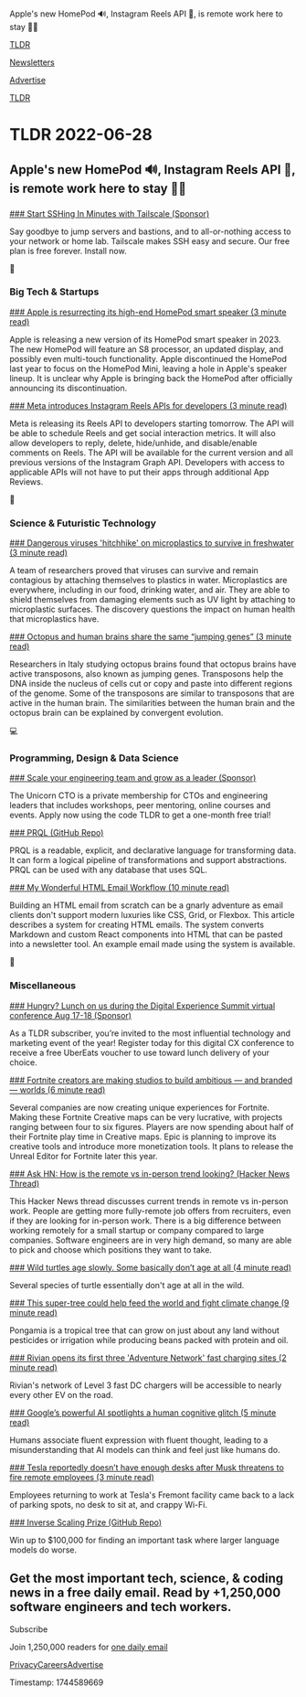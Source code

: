 Apple's new HomePod 🔊, Instagram Reels API 📱, is remote work here to stay 👨‍💻  

[TLDR](/)

[Newsletters](/newsletters)

[Advertise](https://advertise.tldr.tech/)

[TLDR](/)

# TLDR 2022-06-28

## Apple's new HomePod 🔊, Instagram Reels API 📱, is remote work here to stay 👨‍💻

### 

[### Start SSHing In Minutes with Tailscale (Sponsor)](https://tailscale.com/start)

Say goodbye to jump servers and bastions, and to all-or-nothing access to your network or home lab. Tailscale makes SSH easy and secure. Our free plan is free forever. Install now.

📱

### Big Tech & Startups

[### Apple is resurrecting its high-end HomePod smart speaker (3 minute read)](https://arstechnica.com/gadgets/2022/06/report-apple-is-resurrecting-its-high-end-homepod-smart-speaker/?utm_source=tldrnewsletter)

Apple is releasing a new version of its HomePod smart speaker in 2023. The new HomePod will feature an S8 processor, an updated display, and possibly even multi-touch functionality. Apple discontinued the HomePod last year to focus on the HomePod Mini, leaving a hole in Apple's speaker lineup. It is unclear why Apple is bringing back the HomePod after officially announcing its discontinuation.

[### Meta introduces Instagram Reels APIs for developers (3 minute read)](https://techcrunch.com/2022/06/27/meta-instagram-reels-apis-developers/?utm_source=tldrnewsletter)

Meta is releasing its Reels API to developers starting tomorrow. The API will be able to schedule Reels and get social interaction metrics. It will also allow developers to reply, delete, hide/unhide, and disable/enable comments on Reels. The API will be available for the current version and all previous versions of the Instagram Graph API. Developers with access to applicable APIs will not have to put their apps through additional App Reviews.

🚀

### Science & Futuristic Technology

[### Dangerous viruses 'hitchhike' on microplastics to survive in freshwater (3 minute read)](https://interestingengineering.com/viruses-hitchhike-on-microplastics-freshwater?utm_source=tldrnewsletter)

A team of researchers proved that viruses can survive and remain contagious by attaching themselves to plastics in water. Microplastics are everywhere, including in our food, drinking water, and air. They are able to shield themselves from damaging elements such as UV light by attaching to microplastic surfaces. The discovery questions the impact on human health that microplastics have.

[### Octopus and human brains share the same “jumping genes” (3 minute read)](https://interestingengineering.com/octopus-human-brains-jumping-genes?utm_source=rss&amp;utm_medium=article&amp;utm_content=27062022?utm_source=tldrnewsletter)

Researchers in Italy studying octopus brains found that octopus brains have active transposons, also known as jumping genes. Transposons help the DNA inside the nucleus of cells cut or copy and paste into different regions of the genome. Some of the transposons are similar to transposons that are active in the human brain. The similarities between the human brain and the octopus brain can be explained by convergent evolution.

💻

### Programming, Design & Data Science

[### Scale your engineering team and grow as a leader (Sponsor)](https://unicorn-cto.com/membership)

The Unicorn CTO is a private membership for CTOs and engineering leaders that includes workshops, peer mentoring, online courses and events. Apply now using the code TLDR to get a one-month free trial!

[### PRQL (GitHub Repo)](https://github.com/prql/prql?utm_source=tldrnewsletter)

PRQL is a readable, explicit, and declarative language for transforming data. It can form a logical pipeline of transformations and support abstractions. PRQL can be used with any database that uses SQL.

[### My Wonderful HTML Email Workflow (10 minute read)](https://www.joshwcomeau.com/react/wonderful-emails-with-mjml-and-mdx/?utm_source=tldrnewsletter)

Building an HTML email from scratch can be a gnarly adventure as email clients don't support modern luxuries like CSS, Grid, or Flexbox. This article describes a system for creating HTML emails. The system converts Markdown and custom React components into HTML that can be pasted into a newsletter tool. An example email made using the system is available.

🎁

### Miscellaneous

[### Hungry? Lunch on us during the Digital Experience Summit virtual conference Aug 17-18 (Sponsor)](https://hub.dxsummit.com/2022-q3/begin?ref=tldr-evt&amp;utm_campaign=dxs-act&amp;utm_medium=web&amp;utm_source=tldr.tech&amp;utm_content=tldr-dem-ad-220628-kw)

As a TLDR subscriber, you’re invited to the most influential technology and marketing event of the year! Register today for this digital CX conference to receive a free UberEats voucher to use toward lunch delivery of your choice.

[### Fortnite creators are making studios to build ambitious — and branded — worlds (6 minute read)](https://www.theverge.com/23139858/fortnite-creators-creative-studios-branded-worlds?utm_source=tldrnewsletter)

Several companies are now creating unique experiences for Fortnite. Making these Fortnite Creative maps can be very lucrative, with projects ranging between four to six figures. Players are now spending about half of their Fortnite play time in Creative maps. Epic is planning to improve its creative tools and introduce more monetization tools. It plans to release the Unreal Editor for Fortnite later this year.

[### Ask HN: How is the remote vs in-person trend looking? (Hacker News Thread)](https://news.ycombinator.com/item?id=31894877)

This Hacker News thread discusses current trends in remote vs in-person work. People are getting more fully-remote job offers from recruiters, even if they are looking for in-person work. There is a big difference between working remotely for a small startup or company compared to large companies. Software engineers are in very high demand, so many are able to pick and choose which positions they want to take.

[### Wild turtles age slowly. Some basically don’t age at all (4 minute read)](https://www.futurity.org/turtles-aging-lifespans-2758992-2/?utm_source=tldrnewsletter)

Several species of turtle essentially don't age at all in the wild.

[### This super-tree could help feed the world and fight climate change (9 minute read)](https://www.canarymedia.com/articles/food-and-farms/this-super-tree-could-help-feed-the-world-and-fight-climate-change?utm_source=tldrnewsletter)

Pongamia is a tropical tree that can grow on just about any land without pesticides or irrigation while producing beans packed with protein and oil.

[### Rivian opens its first three 'Adventure Network' fast charging sites (2 minute read)](https://www.engadget.com/rivian-opens-its-first-three-adventure-network-fast-charging-sites-213033557.html?src=rss?utm_source=tldrnewsletter)

Rivian's network of Level 3 fast DC chargers will be accessible to nearly every other EV on the road.

[### Google’s powerful AI spotlights a human cognitive glitch (5 minute read)](https://arstechnica.com/science/2022/06/googles-powerful-ai-spotlights-a-human-cognitive-glitch/?utm_source=tldrnewsletter)

Humans associate fluent expression with fluent thought, leading to a misunderstanding that AI models can think and feel just like humans do.

[### Tesla reportedly doesn’t have enough desks after Musk threatens to fire remote employees (3 minute read)](https://www.theverge.com/2022/6/27/23184695/tesla-elon-musk-remote-employees-fire?utm_source=tldrnewsletter)

Employees returning to work at Tesla's Fremont facility came back to a lack of parking spots, no desk to sit at, and crappy Wi-Fi.

[### Inverse Scaling Prize (GitHub Repo)](https://github.com/inverse-scaling/prize?utm_source=tldrnewsletter)

Win up to $100,000 for finding an important task where larger language models do worse.

## Get the most important tech, science, & coding news in a free daily email. Read by +1,250,000 software engineers and tech workers.

Subscribe

Join 1,250,000 readers for [one daily email](/api/latest/tech)

[Privacy](/privacy)[Careers](https://jobs.ashbyhq.com/tldr.tech)[Advertise](/tech/advertise)

Timestamp: 1744589669